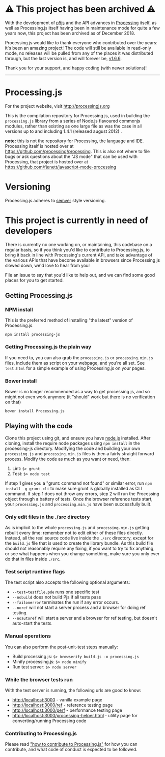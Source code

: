 # ⚠️ This project has been archived ⚠️

With the development of [p5js](https://p5js.org/) and the API advances in [Processing](https://processing.org/) itself, as well as Processing.js itself having been in maintenance mode for quite a few years now, this project has been archived as of December 2018. 

Processing.js would like to thank everyone who contributed over the years: it's been an amazing project! The code will still be available in read-only mode, no releases will be pulled from any of the places it was distributed through, but the last version is, and will forever be, [v1.6.6](https://github.com/processing-js/processing-js/tree/v1.6.6).

Thank you for your support, and happy coding (with newer solutions)!

---

# Processing.js

For the project website, visit http://processingjs.org

This is the compilation repository for Processing.js, used in building the `processing.js` library from a series of Node.js flavoured commonjs modules, rather than existing as one large file as was the case in all versions up to and including  1.4.1 (released august 2012) .

**note:** this is not the repository for Processing, the language and IDE. Processing itself is hosted over at https://github.com/processing/processing. This is also not where to file bugs or ask questions about the "JS mode" that can be used with Processing, that project is hosted over at https://github.com/fjenett/javascript-mode-processing

# Versioning

Processing.js adheres to [semver](http://semver.org) style versioning.

#  This project is currently in need of developers

There is currently no one working on, or maintaining, this codebase on a regular basis, so if you think you'd like to contribute to Processing.js, to bring it back in line with Processing's current API, and take advantage of the various APIs that have become available in browsers since Processing.js slowed down, we'd love to hear from you!

File an issue to say that you'd like to help out, and we can find some good places for you to get started.

## Getting Processing.js

### NPM install

This is the preferred method of installing "the latest" version of Processing.js

`npm install processing-js`

### Getting Processing.js the plain way

If you need to, you can also grab the `processing.js` or `processing.min.js` files, include them as script on your webpage, and you're all set. See `test.html` for a simple example of using Processing.js on your pages.

### Bower install

Bower is no longer recommended as a way to get processing.js, and so might not even work anymore (it "should" work but there is no verification on that)

`bower install Processing.js`

## Playing with the code

Clone this project using git, and ensure you have [node.js](http://nodejs.org) installed. After cloning, install the require node packages using `npm install` in the processing-js directory. Modifying the code and building your own `processing.js` and `processing.min.js` files is then a fairly straight forward process. Modify the code as much as you want or need, then:

1. Lint: `$> grunt`
2. Test: `$> node test`

If step 1 gives you a "grunt: command not found" or similar error, run `npm install -g grunt-cli` to make sure grunt is globally installed as CLI command. If step 1 does not throw any errors, step 2 will run the Processing object through a battery of tests. Once the browser reference tests start, your `processing.js` and `processing.min.js` have been successfully built.

### Only edit files in the ./src directory

As is implicit to the whole `processing.js` and `processing.min.js` getting rebuilt every time: remember not to edit either of these files directly. Instead, all the real source code live inside the `./src` directory, except for the `build.js` file that is used to create the library bundle. As this build file should not reasonably require any fixing, if you want to try to fix anything, or see what happens when you change something, make sure you only ever do that in files inside `./src`.

### Test script runtime flags

The test script also accepts the following optional arguments:

* `--test=testfile.pde` runs one specific test
* `--nobuild` does not build Pjs if all tests pass
* `--failonerror` terminates the run if any error occurs.
* `--noref` will not start a server process and a browser for doing ref testing.
* `--noautoref` will start a server and a browser for ref testing, but doesn't auto-start the tests.

### Manual operations

You can also perform the post-unit-test steps manually:

* Build processing.js: `$> browserify build.js -o processing.js`
* Minify processing.js: `$> node minify`
* Run test server: `$> node server`


### While the browser tests run

With the test server is running, the following urls are good to know:

* [http://localhost:3000](http://localhost:3000) - vanilla example page
* [http://localhost:3000/ref](http://localhost:3000/ref) - reference testing page
* [http://localhost:3000/perf](http://localhost:3000/perf) - performance testing page
* [http://localhost:3000/processing-helper.html](http://localhost:3000/processing-helper.html) - utility page for converting/running Processing code

### Contributing to Processing.js

Please read ["how to contribute to Processing.js"](CONTRIBUTING.md) for how you can contribute, and what code of conduct is expected to be followed.
